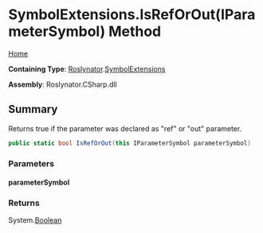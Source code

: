 # SymbolExtensions\.IsRefOrOut\(IParameterSymbol\) Method

[Home](../../../README.md)

**Containing Type**: [Roslynator](../../README.md)\.[SymbolExtensions](../README.md)

**Assembly**: Roslynator\.CSharp\.dll

## Summary

Returns true if the parameter was declared as "ref" or "out" parameter\.

```csharp
public static bool IsRefOrOut(this IParameterSymbol parameterSymbol)
```

### Parameters

#### parameterSymbol





### Returns

System\.[Boolean](https://docs.microsoft.com/en-us/dotnet/api/system.boolean)

